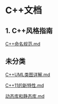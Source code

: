 # C++文档

## 1. C++风格指南

[C++命名规范.md](https://github.com/niu0217/Documents/blob/main/C%2B%2B/C%2B%2B命名规范.md)

## 未分类

[C++UML类图详解.md](https://github.com/niu0217/Documents/blob/main/C%2B%2B/C%2B%2BUML类图详解.md)

[C++11的新特性.md](https://github.com/niu0217/Documents/blob/main/C%2B%2B/C%2B%2B11的新特性.md)

[动态库和静态库.md](https://github.com/niu0217/Documents/blob/main/C%2B%2B/动态库和静态库.md)

